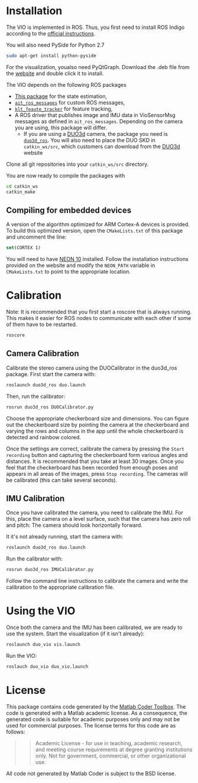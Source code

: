 # Installation
The VIO is implemented in ROS. Thus, you first need to install ROS Indigo according to the [official instructions](http://wiki.ros.org/indigo/Installation/Ubuntu).

You will also need PySide for Python 2.7
```bash
sudo apt-get install python-pyside
```
For the visualization, youalso need PyQtGraph. Download the .deb file from the [website](http://pyqtgraph.org/) and double click it to install.

The VIO depends on the following ROS packages
- [This package](https://github.com/ethz-ait/duo_vio) for the state estimation,
- [`ait_ros_messages`](https://github.com/ethz-ait/ait_ros_messages) for custom ROS messages,
- [`klt_feaute_tracker`](https://github.com/ethz-ait/klt_feature_tracker) for feature tracking,
- A ROS driver that publishes image and IMU data in VioSensorMsg messages as defined in `ait_ros_messages`. Depending on the camera you are using, this package will differ.
    - If you are using a [DUO3d](http://duo3d.com/) camera, the package you need is [`duo3d_ros`](https://github.com/ethz-ait/duo3d_ros). You will also need to place the DUO SKD in `catkin_ws/src`, which customers can download from the [DUO3d](http://duo3d.com/) website

Clone all git repositories into your `catkin_ws/src` directory.

You are now ready to compile the packages with
```bash
cd catkin_ws
catkin_make
```

## Compiling for embedded devices
A version of the algorithm optimized for ARM Cortex-A devices is provided.
To build this optimized version, open the `CMakeLists.txt` of this package and uncomment the line:
```cmake
set(CORTEX 1)
```

You will need to have [NEON 10](http://projectne10.github.io/Ne10/) installed. Follow the installation instructions provided on the website and modify the `NEON_PATH` variable in `CMakeLists.txt` to point to the appropriate location.

# Calibration
Note: It is recommended that you first start a roscore that is always running. This makes it easier for ROS nodes to communicate with each other if some of them have to be restarted. 
```bash
roscore
```
## Camera Calibration
Calibrate the stereo camera using the DUOCalibrator in the duo3d_ros package. First start the camera with:
```bash
roslaunch duo3d_ros duo.launch
```
Then, run the calibrator:
```bash
rosrun duo3d_ros DUOCalibrator.py
```

Choose the appropriate checkerboard size and dimensions. You can figure out the checkerboard size by pointing the camera at the checkerboard and varying the rows and columns in the app until the whole checkerboard is detected and rainbow colored.

Once the settings are correct, calibrate the camera by pressing the `Start recording` button and capturing the checkerboard form various angles and distances.
It is recommended that you take at least 30 images.
Once you feel that the checkerboard has been recorded from enough poses and appears in all areas of the images, press `Stop recording`.
The cameras will be calibrated (this can take several seconds).

## IMU Calibration
Once you have calibrated the camera, you need to calibrate the IMU.
For this, place the camera on a level surface, such that the camera has zero roll and pitch: The camera should look horizontally forward.

It it's not already running, start the camera with:
```bash
roslaunch duo3d_ros duo.launch
```

Run the calibrator with:
```bash
rosrun duo3d_ros IMUCalibrator.py
```
Follow the command line instructions to calibrate the camera and write the calibration to the appropriate calibration file.

# Using the VIO
Once both the camera and the IMU has been calibrated, we are ready to use the system. Start the visualization (if it isn't already):
```bash
roslaunch duo_vio vis.launch
```
Run the VIO:
```bash
roslauch duo_vio duo_vio.launch
```

# License
This package contains code generated by the [Matlab Coder Toolbox](www.mathworks.com/products/matlab-coder).
The code is generated with a Matlab academic license.
As a consequence, the generated code is suitable for academic purposes only and may not be used for commercial purposes. The license terms for this code are as follows:

>> Academic License - for use in teaching, academic research, and meeting
>> course requirements at degree granting institutions only.  Not for
>> government, commercial, or other organizational use.

All code not generated by Matlab Coder is subject to the BSD license.
